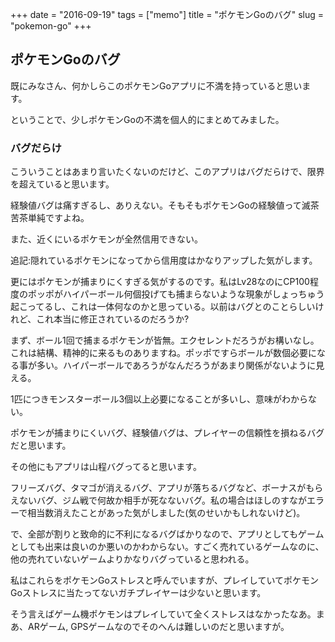 +++
date = "2016-09-19"
tags =  ["memo"]
title = "ポケモンGoのバグ"
slug = "pokemon-go"
+++

## ポケモンGoのバグ

既にみなさん、何かしらこのポケモンGoアプリに不満を持っていると思います。

ということで、少しポケモンGoの不満を個人的にまとめてみました。

### バグだらけ

こういうことはあまり言いたくないのだけど、このアプリはバグだらけで、限界を超えていると思います。

経験値バグは痛すぎるし、ありえない。そもそもポケモンGoの経験値って滅茶苦茶単純ですよね。

また、近くにいるポケモンが全然信用できない。

追記:隠れているポケモンになってから信用度はかなりアップした気がします。

更にはポケモンが捕まりにくすぎる気がするのです。私はLv28なのにCP100程度のポッポがハイパーボール何個投げても捕まらないような現象がしょっちゅう起こってるし、これは一体何なのかと思っている。以前はバグとのことらしいけれど、これ本当に修正されているのだろうか?

まず、ボール1回で捕まるポケモンが皆無。エクセレントだろうがお構いなし。これは結構、精神的に来るものありますね。ポッポですらボールが数個必要になる事が多い。ハイパーボールであろうがなんだろうがあまり関係がないように見える。

1匹につきモンスターボール3個以上必要になることが多いし、意味がわからない。

ポケモンが捕まりにくいバグ、経験値バグは、プレイヤーの信頼性を損ねるバグだと思います。

その他にもアプリは山程バグってると思います。

フリーズバグ、タマゴが消えるバグ、アプリが落ちるバグなど、ボーナスがもらえないバグ、ジム戦で何故か相手が死なないバグ。私の場合はほしのすながエラーで相当数消えたことがあった気がしました(気のせいかもしれないけど)。

で、全部が割りと致命的に不利になるバグばかりなので、アプリとしてもゲームとしても出来は良いのか悪いのかわからない。すごく売れているゲームなのに、他の売れていないゲームよりかなりバグっていると思われる。

私はこれらをポケモンGoストレスと呼んでいますが、プレイしていてポケモンGoストレスに当たってないガチプレイヤーは少ないと思います。

そう言えばゲーム機ポケモンはプレイしていて全くストレスはなかったなあ。まあ、ARゲーム, GPSゲームなのでそのへんは難しいのだと思いますが。
	  
